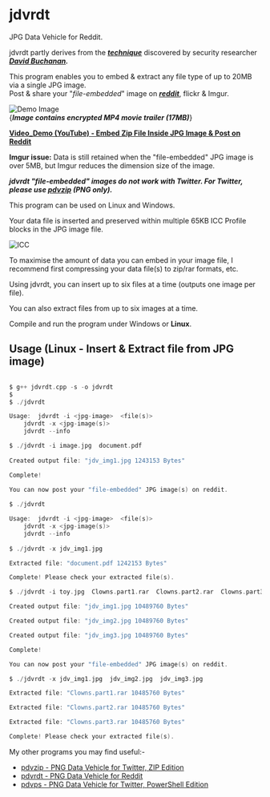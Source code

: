 # jdvrdt

JPG Data Vehicle for Reddit. 

jdvrdt partly derives from the ***[technique](https://www.vice.com/en/article/bj4wxm/tiny-picture-twitter-complete-works-of-shakespeare-steganography)*** discovered by security researcher ***[David Buchanan](https://www.da.vidbuchanan.co.uk/).*** 

This program enables you to embed & extract any file type of up to 20MB via a single JPG image.  
Post & share your "*file-embedded*" image on ***[reddit](https://www.reddit.com/)***, flickr & Imgur. 

![Demo Image](https://github.com/CleasbyCode/jdvrdt/blob/main/demo_image/Image.jpg)  
{***Image contains encrypted MP4 movie trailer (17MB)***}   

[**Video_Demo (YouTube) - Embed Zip File Inside JPG Image & Post on Reddit**](https://www.youtube.com/watch_popup?v=YHT-V6otO2M)  

**Imgur issue:** Data is still retained when the "file-embedded" JPG image is over 5MB, but Imgur reduces the dimension size of the image.

***jdvrdt "file-embedded" images do not work with Twitter.  For Twitter, please use [pdvzip](https://github.com/CleasbyCode/pdvzip) (PNG only).***

This program can be used on Linux and Windows.

Your data file is inserted and preserved within multiple 65KB ICC Profile blocks in the JPG image file.

![ICC](https://github.com/CleasbyCode/jdvrdt/blob/main/demo_image/icc.png)  

To maximise the amount of data you can embed in your image file, I recommend first compressing your 
data file(s) to zip/rar formats, etc.  

Using jdvrdt, you can insert up to six files at a time (outputs one image per file).  

You can also extract files from up to six images at a time.

Compile and run the program under Windows or **Linux**.

## Usage (Linux - Insert & Extract file from JPG image)

```c

$ g++ jdvrdt.cpp -s -o jdvrdt
$
$ ./jdvrdt 

Usage:  jdvrdt -i <jpg-image>  <file(s)>  
	jdvrdt -x <jpg-image(s)>  
	jdvrdt --info

$ ./jdvrdt -i image.jpg  document.pdf
  
Created output file: "jdv_img1.jpg 1243153 Bytes"  

Complete!  

You can now post your "file-embedded" JPG image(s) on reddit.
 
$ ./jdvrdt

Usage:  jdvrdt -i <jpg-image>  <file(s)>  
	jdvrdt -x <jpg-image(s)>  
	jdvrdt --info
        
$ ./jdvrdt -x jdv_img1.jpg

Extracted file: "document.pdf 1242153 Bytes"

Complete! Please check your extracted file(s).

$ ./jdvrdt -i toy.jpg  Clowns.part1.rar  Clowns.part2.rar  Clowns.part3.rar 

Created output file: "jdv_img1.jpg 10489760 Bytes"

Created output file: "jdv_img2.jpg 10489760 Bytes"

Created output file: "jdv_img3.jpg 10489760 Bytes"

Complete!

You can now post your "file-embedded" JPG image(s) on reddit.  

$ ./jdvrdt -x jdv_img1.jpg  jdv_img2.jpg  jdv_img3.jpg  

Extracted file: "Clowns.part1.rar 10485760 Bytes"

Extracted file: "Clowns.part2.rar 10485760 Bytes"

Extracted file: "Clowns.part3.rar 10485760 Bytes"

Complete! Please check your extracted file(s).

```

My other programs you may find useful:-  

* [pdvzip - PNG Data Vehicle for Twitter, ZIP Edition](https://github.com/CleasbyCode/pdvzip)  
* [pdvrdt - PNG Data Vehicle for Reddit](https://github.com/CleasbyCode/pdvrdt)  
* [pdvps - PNG Data Vehicle for Twitter, PowerShell Edition](https://github.com/CleasbyCode/pdvps)   

##

